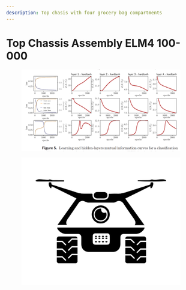 ```yaml
---
description: Top chasis with four grocery bag compartments
---
```


# Top Chassis Assembly ELM4 100-000

<figure><img src="../../.gitbook/assets/Fig5.PNG" alt=""><figcaption></figcaption></figure>

<figure><img src="../../.gitbook/assets/Mobilerobotics(3).png" alt=""><figcaption></figcaption></figure>


